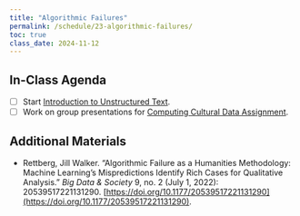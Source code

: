```yaml
---
title: "Algorithmic Failures"
permalink: /schedule/23-algorithmic-failures/
toc: true
class_date: 2024-11-12
---
```


## In-Class Agenda

- [ ] Start [Introduction to Unstructured Text]({{site.baseurl}}/materials/interpreting-communicating-humanities-data/03-intro-text).
- [ ] Work on group presentations for [Computing Cultural Data Assignment]({{site.baseurl}}/computing-cultural-data/).

## Additional Materials

- Rettberg, Jill Walker. “Algorithmic Failure as a Humanities Methodology: Machine Learning’s Mispredictions Identify Rich Cases for Qualitative Analysis.” *Big Data & Society* 9, no. 2 (July 1, 2022): 20539517221131290. [https://doi.org/10.1177/20539517221131290](https://doi.org/10.1177/20539517221131290).